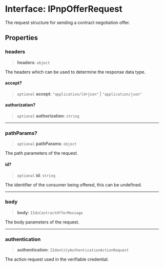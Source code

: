 # Interface: IPnpOfferRequest

The request structure for sending a contract negotiation offer.

## Properties

### headers

> **headers**: `object`

The headers which can be used to determine the response data type.

#### accept?

> `optional` **accept**: `"application/ld+json"` \| `"application/json"`

#### authorization?

> `optional` **authorization**: `string`

***

### pathParams?

> `optional` **pathParams**: `object`

The path parameters of the request.

#### id?

> `optional` **id**: `string`

The identifier of the consumer being offered, this can be undefined.

***

### body

> **body**: `IIdsContractOfferMessage`

The body parameters of the request.

***

### authentication

> **authentication**: `IIdentityAuthenticationActionRequest`

The action request used in the verifiable credential.
